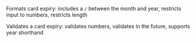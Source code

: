 Formats card expiry: includes a `/` between the month and year, restricts input to numbers, restricts length

Validates a card expiry: validates numbers, validates in the future, supports year shorthand